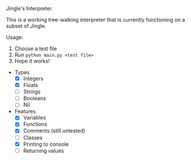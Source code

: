 Jingle's Interpreter.

This is a working tree-walking interpreter that is currently functioning on a subset of Jingle.

Usage:

1. Choose a test file
2. Run `python main.py <test file>`
3. Hope it works!

- Types
  - [x] Integers
  - [x] Floats
  - [ ] Strings
  - [ ] Booleans
  - [ ] Nil
- Features
  - [x] Variables
  - [x] Functions
  - [x] Comments (still untested)
  - [ ] Classes
  - [x] Printing to console
  - [ ] Returning values
